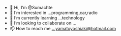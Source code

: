 - 👋 Hi, I’m @Sumachte
- 👀 I’m interested in ...programming,car,radio
- 🌱 I’m currently learning ...technology
- 💞️ I’m looking to collaborate on ...
- 📫 How to reach me ...yamatoyoshiaki@hotmail.com

<!---
Sumachte/Sumachte is a ✨ special ✨ repository because its `README.md` (this file) appears on your GitHub profile.
You can click the Preview link to take a look at your changes.
--->
